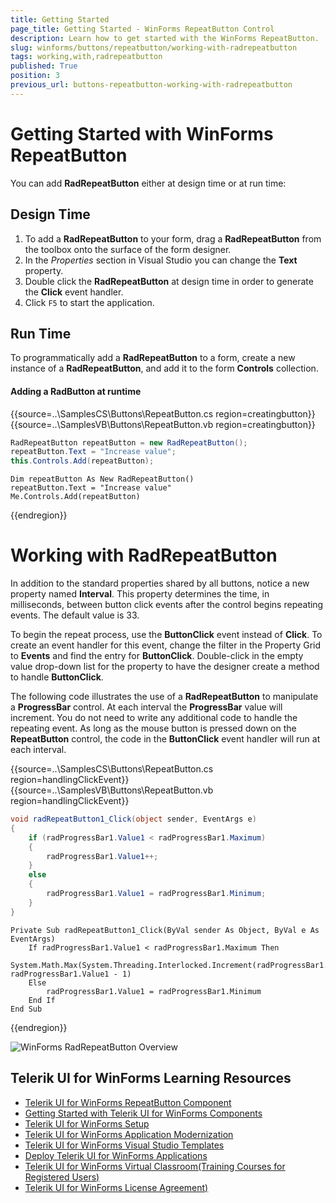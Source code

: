 ```yaml
---
title: Getting Started
page_title: Getting Started - WinForms RepeatButton Control
description: Learn how to get started with the WinForms RepeatButton.
slug: winforms/buttons/repeatbutton/working-with-radrepeatbutton
tags: working,with,radrepeatbutton
published: True
position: 3
previous_url: buttons-repeatbutton-working-with-radrepeatbutton
---
```


# Getting Started with WinForms RepeatButton

You can add __RadRepeatButton__ either at design time or at run time:

## Design Time

1. To add a __RadRepeatButton__ to your form, drag a __RadRepeatButton__ from the toolbox onto the surface of the form designer.
2. In the *Properties* section in Visual Studio you can change the __Text__ property.
3. Double click the __RadRepeatButton__ at design time in order to generate the __Click__ event handler.
4. Click `F5` to start the application.

## Run Time

To programmatically add a __RadRepeatButton__ to a form, create a new instance of a __RadRepeatButton__, and add it to the form __Controls__ collection.

#### Adding a RadButton at runtime 

{{source=..\SamplesCS\Buttons\RepeatButton.cs region=creatingbutton}} 
{{source=..\SamplesVB\Buttons\RepeatButton.vb region=creatingbutton}} 

````C#
RadRepeatButton repeatButton = new RadRepeatButton();
repeatButton.Text = "Increase value";
this.Controls.Add(repeatButton);

````
````VB.NET
Dim repeatButton As New RadRepeatButton()
repeatButton.Text = "Increase value"
Me.Controls.Add(repeatButton)

````

{{endregion}} 

# Working with RadRepeatButton

In addition to the standard properties shared by all buttons, notice a new property named __Interval__. This property determines the time, in milliseconds, between button click events after the control begins repeating events. The default value is 33.

To begin the repeat process, use the __ButtonClick__ event instead of __Click__. To create an event handler for this event, change the filter in the Property Grid to __Events__ and find the entry for __ButtonClick__. Double-click in the empty value drop-down list for the property to have the designer create a method to handle __ButtonClick__.

The following code illustrates the use of a __RadRepeatButton__ to manipulate a __ProgressBar__ control. At each interval the __ProgressBar__ value will increment. You do not need to write any additional code to handle the repeating event. As long as the mouse button is pressed down on the __RepeatButton__ control, the code in the __ButtonClick__ event handler will run at each interval. 


{{source=..\SamplesCS\Buttons\RepeatButton.cs region=handlingClickEvent}} 
{{source=..\SamplesVB\Buttons\RepeatButton.vb region=handlingClickEvent}} 

````C#
void radRepeatButton1_Click(object sender, EventArgs e)
{
    if (radProgressBar1.Value1 < radProgressBar1.Maximum)
    {
        radProgressBar1.Value1++;
    }
    else
    {
        radProgressBar1.Value1 = radProgressBar1.Minimum;
    }
}

````
````VB.NET
Private Sub radRepeatButton1_Click(ByVal sender As Object, ByVal e As EventArgs)
    If radProgressBar1.Value1 < radProgressBar1.Maximum Then
        System.Math.Max(System.Threading.Interlocked.Increment(radProgressBar1.Value1), radProgressBar1.Value1 - 1)
    Else
        radProgressBar1.Value1 = radProgressBar1.Minimum
    End If
End Sub

````

{{endregion}} 

![WinForms RadRepeatButton Overview](images/buttons-repeatbutton-overview001.gif)

## Telerik UI for WinForms Learning Resources
* [Telerik UI for WinForms RepeatButton Component](https://www.telerik.com/products/winforms/buttons.aspx)
* [Getting Started with Telerik UI for WinForms Components](https://docs.telerik.com/devtools/winforms/getting-started/first-steps)
* [Telerik UI for WinForms Setup](https://docs.telerik.com/devtools/winforms/installation-and-upgrades/installing-on-your-computer)
* [Telerik UI for WinForms Application Modernization](https://docs.telerik.com/devtools/winforms/winforms-converter/overview)
* [Telerik UI for WinForms Visual Studio Templates](https://docs.telerik.com/devtools/winforms/visual-studio-integration/visual-studio-templates)
* [Deploy Telerik UI for WinForms Applications](https://docs.telerik.com/devtools/winforms/deployment-and-distribution/application-deployment)
* [Telerik UI for WinForms Virtual Classroom(Training Courses for Registered Users)](https://learn.telerik.com/learn/course/external/view/elearning/17/telerik-ui-for-winforms)
* [Telerik UI for WinForms License Agreement)](https://www.telerik.com/purchase/license-agreement/winforms-dlw-s)

